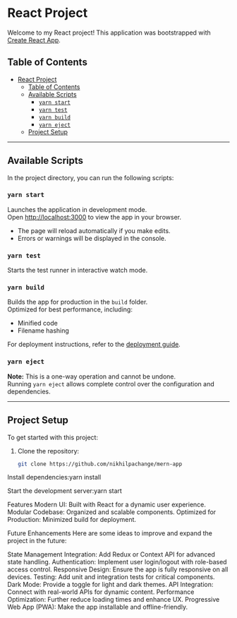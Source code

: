 # React Project

Welcome to my React project! This application was bootstrapped with [Create React App](https://github.com/facebook/create-react-app).

## Table of Contents

- [React Project](#react-project)
  - [Table of Contents](#table-of-contents)
  - [Available Scripts](#available-scripts)
    - [`yarn start`](#yarn-start)
    - [`yarn test`](#yarn-test)
    - [`yarn build`](#yarn-build)
    - [`yarn eject`](#yarn-eject)
  - [Project Setup](#project-setup)

---

## Available Scripts

In the project directory, you can run the following scripts:

### `yarn start`

Launches the application in development mode.\
Open [http://localhost:3000](http://localhost:3000) to view the app in your browser.

- The page will reload automatically if you make edits.
- Errors or warnings will be displayed in the console.

### `yarn test`

Starts the test runner in interactive watch mode.

### `yarn build`

Builds the app for production in the `build` folder.\
Optimized for best performance, including:

- Minified code
- Filename hashing

For deployment instructions, refer to the [deployment guide](https://facebook.github.io/create-react-app/docs/deployment).

### `yarn eject`

**Note:** This is a one-way operation and cannot be undone.\
Running `yarn eject` allows complete control over the configuration and dependencies.

---

## Project Setup

To get started with this project:

1. Clone the repository:
   ```bash
   git clone https://github.com/nikhilpachange/mern-app

Install dependencies:yarn install

Start the development server:yarn start

Features
Modern UI: Built with React for a dynamic user experience.
Modular Codebase: Organized and scalable components.
Optimized for Production: Minimized build for deployment.

Future Enhancements
Here are some ideas to improve and expand the project in the future:

State Management Integration: Add Redux or Context API for advanced state handling.
Authentication: Implement user login/logout with role-based access control.
Responsive Design: Ensure the app is fully responsive on all devices.
Testing: Add unit and integration tests for critical components.
Dark Mode: Provide a toggle for light and dark themes.
API Integration: Connect with real-world APIs for dynamic content.
Performance Optimization: Further reduce loading times and enhance UX.
Progressive Web App (PWA): Make the app installable and offline-friendly.
